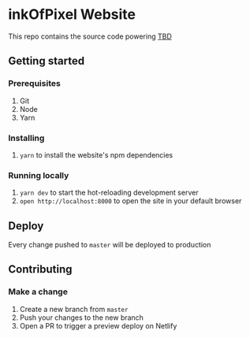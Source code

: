 # inkOfPixel Website

This repo contains the source code powering [TBD](https://example.com)

## Getting started

### Prerequisites

1. Git
2. Node
3. Yarn

### Installing

1. `yarn` to install the website's npm dependencies

### Running locally

1. `yarn dev` to start the hot-reloading development server
2. `open http://localhost:8000` to open the site in your default browser

## Deploy

Every change pushed to `master` will be deployed to production

## Contributing

### Make a change

1. Create a new branch from `master`
2. Push your changes to the new branch
3. Open a PR to trigger a preview deploy on Netlify
